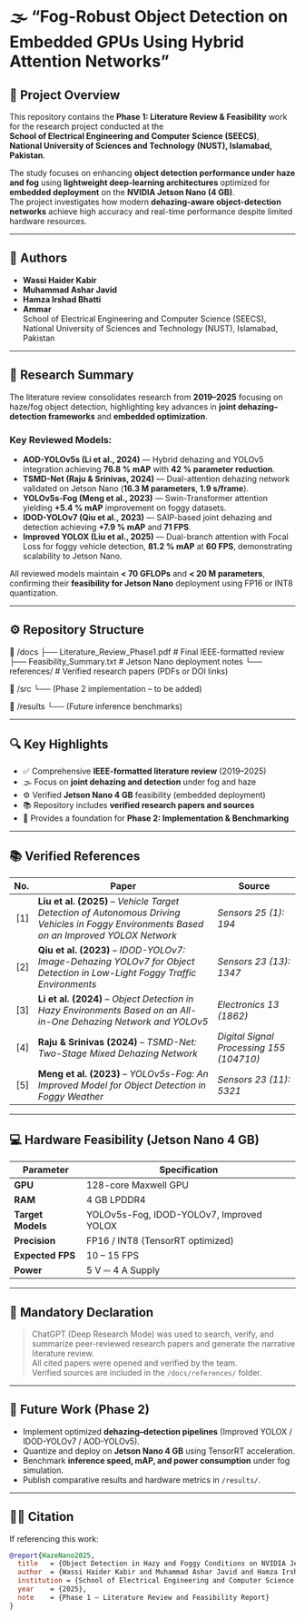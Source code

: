 # 🌫️ “Fog-Robust Object Detection on Embedded GPUs Using Hybrid Attention Networks”

## 📘 Project Overview
This repository contains the **Phase 1: Literature Review & Feasibility** work for the research project conducted at the  
**School of Electrical Engineering and Computer Science (SEECS)**,  
**National University of Sciences and Technology (NUST), Islamabad, Pakistan**.

The study focuses on enhancing **object detection performance under haze and fog** using **lightweight deep-learning architectures** optimized for **embedded deployment** on the **NVIDIA Jetson Nano (4 GB)**.  
The project investigates how modern **dehazing-aware object-detection networks** achieve high accuracy and real-time performance despite limited hardware resources.

---

## 👥 Authors
- **Wassi Haider Kabir**  
- **Muhammad Ashar Javid**  
- **Hamza Irshad Bhatti**  
- **Ammar**  
School of Electrical Engineering and Computer Science (SEECS),  
National University of Sciences and Technology (NUST), Islamabad, Pakistan  

---

## 🧠 Research Summary
The literature review consolidates research from **2019–2025** focusing on haze/fog object detection, highlighting key advances in **joint dehazing–detection frameworks** and **embedded optimization**.

### Key Reviewed Models:
- **AOD-YOLOv5s (Li et al., 2024)** — Hybrid dehazing and YOLOv5 integration achieving **76.8 % mAP** with **42 % parameter reduction**.  
- **TSMD-Net (Raju & Srinivas, 2024)** — Dual-attention dehazing network validated on Jetson Nano (**16.3 M parameters**, **1.9 s/frame**).  
- **YOLOv5s-Fog (Meng et al., 2023)** — Swin-Transformer attention yielding **+5.4 % mAP** improvement on foggy datasets.  
- **IDOD-YOLOv7 (Qiu et al., 2023)** — SAIP-based joint dehazing and detection achieving **+7.9 % mAP** and **71 FPS**.  
- **Improved YOLOX (Liu et al., 2025)** — Dual-branch attention with Focal Loss for foggy vehicle detection, **81.2 % mAP** at **60 FPS**, demonstrating scalability to Jetson Nano.

All reviewed models maintain **< 70 GFLOPs** and **< 20 M parameters**, confirming their **feasibility for Jetson Nano** deployment using FP16 or INT8 quantization.

---

## ⚙️ Repository Structure
📁 /docs
├── Literature_Review_Phase1.pdf # Final IEEE-formatted review
├── Feasibility_Summary.txt # Jetson Nano deployment notes
└── references/ # Verified research papers (PDFs or DOI links)

📁 /src
└── (Phase 2 implementation – to be added)

📁 /results
└── (Future inference benchmarks)

---

## 🔍 Key Highlights
- ✅ Comprehensive **IEEE-formatted literature review** (2019–2025)  
- 🌫️ Focus on **joint dehazing and detection** under fog and haze  
- ⚙️ Verified **Jetson Nano 4 GB** feasibility (embedded deployment)  
- 📚 Repository includes **verified research papers and sources**  
- 🚀 Provides a foundation for **Phase 2: Implementation & Benchmarking**

---

## 📚 Verified References
| No. | Paper | Source |
|----:|-------|--------|
| [1] | **Liu et al. (2025)** – *Vehicle Target Detection of Autonomous Driving Vehicles in Foggy Environments Based on an Improved YOLOX Network* | *Sensors 25 (1): 194* |
| [2] | **Qiu et al. (2023)** – *IDOD-YOLOv7: Image-Dehazing YOLOv7 for Object Detection in Low-Light Foggy Traffic Environments* | *Sensors 23 (13): 1347* |
| [3] | **Li et al. (2024)** – *Object Detection in Hazy Environments Based on an All-in-One Dehazing Network and YOLOv5* | *Electronics 13 (1862)* |
| [4] | **Raju & Srinivas (2024)** – *TSMD-Net: Two-Stage Mixed Dehazing Network* | *Digital Signal Processing 155 (104710)* |
| [5] | **Meng et al. (2023)** – *YOLOv5s-Fog: An Improved Model for Object Detection in Foggy Weather* | *Sensors 23 (11): 5321* |

---

## 💻 Hardware Feasibility (Jetson Nano 4 GB)
| Parameter | Specification |
|------------|---------------|
| **GPU** | 128-core Maxwell GPU |
| **RAM** | 4 GB LPDDR4 |
| **Target Models** | YOLOv5s-Fog, IDOD-YOLOv7, Improved YOLOX |
| **Precision** | FP16 / INT8 (TensorRT optimized) |
| **Expected FPS** | 10 – 15 FPS |
| **Power** | 5 V ⎓ 4 A Supply |

---

## 🧾 Mandatory Declaration
> ChatGPT (Deep Research Mode) was used to search, verify, and summarize peer-reviewed research papers and generate the narrative literature review.  
> All cited papers were opened and verified by the team.  
> Verified sources are included in the `/docs/references/` folder.

---

## 🧩 Future Work (Phase 2)
- Implement optimized **dehazing–detection pipelines** (Improved YOLOX / IDOD-YOLOv7 / AOD-YOLOv5).  
- Quantize and deploy on **Jetson Nano 4 GB** using TensorRT acceleration.  
- Benchmark **inference speed, mAP, and power consumption** under fog simulation.  
- Publish comparative results and hardware metrics in `/results/`.

---

## 🧑‍💻 Citation
If referencing this work:
```bibtex
@report{HazeNano2025,
  title   = {Object Detection in Hazy and Foggy Conditions on NVIDIA Jetson Nano},
  author  = {Wassi Haider Kabir and Muhammad Ashar Javid and Hamza Irshad Bhatti and Ammar},
  institution = {School of Electrical Engineering and Computer Science (SEECS), NUST},
  year    = {2025},
  note    = {Phase 1 – Literature Review and Feasibility Report}
}
